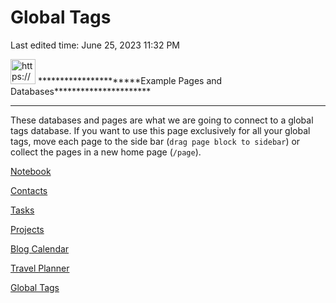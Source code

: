 # Global Tags

Last edited time: June 25, 2023 11:32 PM

<aside>
<img src="https://www.notion.so/icons/arrow-down_gray.svg" alt="https://www.notion.so/icons/arrow-down_gray.svg" width="40px" /> **********************Example Pages and Databases**********************

---

These databases and pages are what we are going to connect to a global tags database. If you want to use this page exclusively for all your global tags, move each page to the side bar (`drag page block to sidebar`) or collect the pages in a new home page (`/page`). 

[Notebook](Global%20Tags%2007be461cff9340aeaa7ca88c3953420d/Notebook%2024074badbff04cb4b3a4418126d5959b.csv)

[Contacts](Global%20Tags%2007be461cff9340aeaa7ca88c3953420d/Contacts%209f9aed4c72e549e69e513dd904d39d58.csv)

[Tasks](Global%20Tags%2007be461cff9340aeaa7ca88c3953420d/Tasks%201929e2ed0fed4f7d85470e5765d6b526.csv)

[Projects](Global%20Tags%2007be461cff9340aeaa7ca88c3953420d/Projects%2083c1b41ad3c44505a96fd9fbf57110d2.csv)

[Blog Calendar](Global%20Tags%2007be461cff9340aeaa7ca88c3953420d/Blog%20Calendar%209d232024a74f44bb83d280565ac2b910.csv)

[Travel Planner](Global%20Tags%2007be461cff9340aeaa7ca88c3953420d/Travel%20Planner%2043a40c0f20874b7f995367c6929bc6fa.csv)

</aside>

[Global Tags](Global%20Tags%2007be461cff9340aeaa7ca88c3953420d/Global%20Tags%20549d6d86f7e5471fac5caaa622d50231.csv)